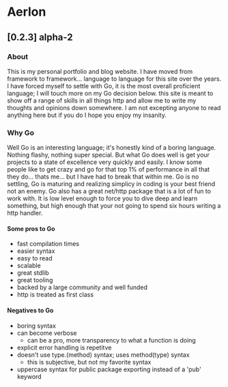 # Aerlon

## [0.2.3] alpha-2

### About

This is my personal portfolio and blog website. I have moved from framework to framework... language to language for this site over the years. I have forced myself to settle with Go, it is the most overall proficient language; I will touch more on my Go decision below. this site is meant to show off a range of skills in all things http and allow me to write my thoughts and opinions down somewhere. I am not excepting anyone to read anything here but if you do I hope you enjoy my insanity.

### Why Go

Well Go is an interesting language; it's honestly kind of a boring language. Nothing flashy, nothing super special. But what Go does well is get your projects to a state of excellence very quickly and easily. I know some people like to get crazy and go for that top 1% of performance in all that they do... thats me... but I have had to break that within me. Go is no settling, Go is maturing and realizing simplicy in coding is your best friend not an enemy. Go also has a great net/http package that is a lot of fun to work with. It is low level enough to force you to dive deep and learn something, but high enough that your not going to spend six hours writing a http handler.

#### Some pros to Go

- fast compilation times
- easier syntax
- easy to read
- scalable
- great stdlib
- great tooling
- backed by a large community and well funded
- http is treated as first class

#### Negatives to Go

- boring syntax
- can become verbose
  - can be a pro, more transparency to what a function is doing
- explicit error handling is repetitve
- doesn't use type.(method) syntax; uses method(type) syntax
  - this is subjective, but not my favorite syntax
- uppercase syntax for public package exporting instead of a 'pub' keyword

